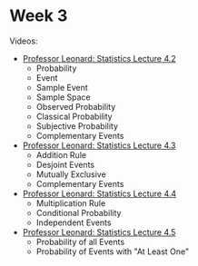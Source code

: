 # Week 3

Videos:
- [Professor Leonard: Statistics Lecture 4.2](https://www.youtube.com/watch?v=_EpXHuPnaK0&list=PL5102DFDC6790F3D0)
    - Probability
    - Event
    - Sample Event
    - Sample Space
    - Observed Probability
    - Classical Probability
    - Subjective Probability
    - Complementary Events
- [Professor Leonard: Statistics Lecture 4.3](https://www.youtube.com/watch?v=mmWxtSx03JI&list=PL5102DFDC6790F3D0)
    - Addition Rule
    - Desjoint Events
    - Mutually Exclusive
    - Complementary Events
- [Professor Leonard: Statistics Lecture 4.4](https://www.youtube.com/watch?v=05JCQswK3hE&list=PL5102DFDC6790F3D0)
    - Multiplication Rule
    - Conditional Probability
    - Independent Events
- [Professor Leonard: Statistics Lecture 4.5](https://www.youtube.com/watch?v=a86Vj_7R2aQ&list=PL5102DFDC6790F3D0)
    - Probability of all Events
    - Probability of Events with "At Least One"